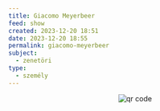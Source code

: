 ```yaml
---
title: Giacomo Meyerbeer
feed: show
created: 2023-12-20 18:51
date: 2023-12-20 18:55
permalink: giacomo-meyerbeer
subject:
  - zenetöri
type:
  - személy
---
```



<p style="text-align: center;"><img src="https://chart.googleapis.com/chart?cht=qr&chl=https://notes.andrasdenes.com/giacomo-meyerbeer&chs=180x180&choe=UTF-8&chld=L|2" alt="qr code"></p>

